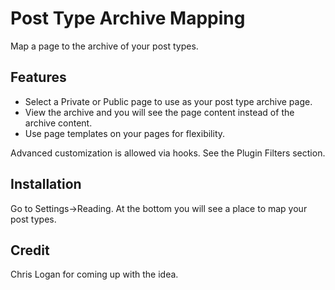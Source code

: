 Post Type Archive Mapping
===================

Map a page to the archive of your post types.

Features
----------------------

<ul>
<li>Select a Private or Public page to use as your post type archive page.</li>
<li>View the archive and you will see the page content instead of the archive content.</li>
<li>Use page templates on your pages for flexibility.</li>
</ul>

Advanced customization is allowed via hooks.  See the Plugin Filters section.

Installation
---------------------
Go to Settings->Reading. At the bottom you will see a place to map your post types.


Credit
-------------
Chris Logan for coming up with the idea.